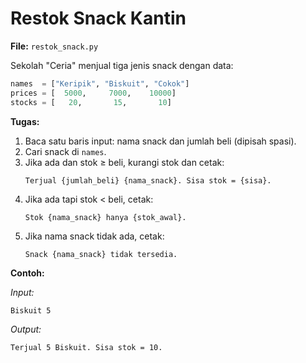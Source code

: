 # Restok Snack Kantin

**File:** `restok_snack.py`

Sekolah "Ceria" menjual tiga jenis snack dengan data:

```py
names  = ["Keripik", "Biskuit", "Cokok"]
prices = [  5000,     7000,    10000]
stocks = [   20,       15,       10]
```

**Tugas:**

1. Baca satu baris input: nama snack dan jumlah beli (dipisah spasi).
2. Cari snack di `names`.
3. Jika ada dan stok ≥ beli, kurangi stok dan cetak:
    ```
    Terjual {jumlah_beli} {nama_snack}. Sisa stok = {sisa}.
    ```
4. Jika ada tapi stok < beli, cetak:
    ```
    Stok {nama_snack} hanya {stok_awal}.
    ```
5. Jika nama snack tidak ada, cetak:
    ```
    Snack {nama_snack} tidak tersedia.
    ```

**Contoh:**

_Input:_

```
Biskuit 5
```

_Output:_

```
Terjual 5 Biskuit. Sisa stok = 10.
```
